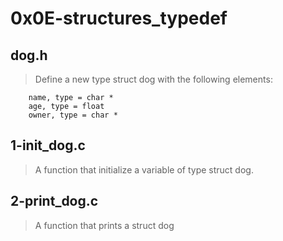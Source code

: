 # 0x0E-structures_typedef
## dog.h
> Define a new type struct dog with the following elements:
```
    name, type = char *
    age, type = float
    owner, type = char *
```
## 1-init_dog.c
> A function that initialize a variable of type struct dog.
## 2-print_dog.c
> A function that prints a struct dog
